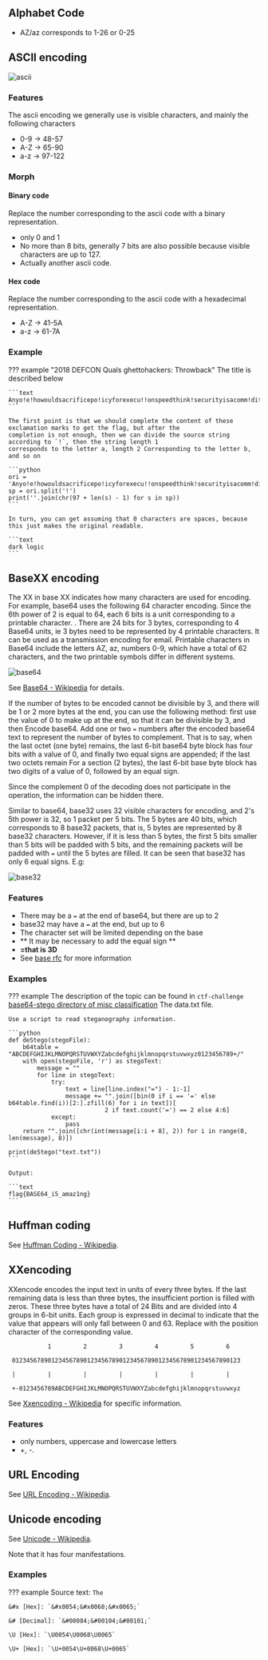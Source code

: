 ## Alphabet Code

- AZ/az corresponds to 1-26 or 0-25

## ASCII encoding

![ascii](../../assets/img/encode/ascii.jpg)

### Features

The ascii encoding we generally use is visible characters, and mainly the following characters

- 0-9 -> 48-57
- A-Z -> 65-90
- a-z -> 97-122

### Morph

#### Binary code

Replace the number corresponding to the ascii code with a binary representation.

- only 0 and 1
- No more than 8 bits, generally 7 bits are also possible because visible characters are up to 127.
- Actually another ascii code.

#### Hex code

Replace the number corresponding to the ascii code with a hexadecimal representation.

- A-Z -> 41-5A
- a-z -> 61-7A

### Example

??? example "2018 DEFCON Quals ghettohackers: Throwback"
    The title is described below

    ```text
    Anyo!e!howouldsacrificepo!icyforexecu!!onspeedthink!securityisacomm!ditytop!urintoasy!tem!
    ```

    The first point is that we should complete the content of these exclamation marks to get the flag, but after the
    completion is not enough, then we can divide the source string according to `!`, then the string length 1 
    corresponds to the letter a, length 2 Corresponding to the letter b, and so on

    ```python
    ori = 'Anyo!e!howouldsacrificepo!icyforexecu!!onspeedthink!securityisacomm!ditytop!urintoasy!tem!'
    sp = ori.split('!')
    print(''.join(chr(97 + len(s) - 1) for s in sp))
    ```

    In turn, you can get assuming that 0 characters are spaces, because this just makes the original readable.

    ```text
    dark logic
    ```

## BaseXX encoding

The XX in base XX indicates how many characters are used for encoding. For example, base64 uses the following 64
character encoding. Since the 6th power of 2 is equal to 64, each 6 bits is a unit corresponding to a printable
character. . There are 24 bits for 3 bytes, corresponding to 4 Base64 units, ie 3 bytes need to be represented by 4
printable characters. It can be used as a transmission encoding for email. Printable characters in Base64 include the
letters AZ, az, numbers 0-9, which have a total of 62 characters, and the two printable symbols differ in different
systems.

![base64](../../assets/img/encode/base64.png)

See [Base64 - Wikipedia](<https://en.wikipedia.org/wiki/Base64>) for details.

If the number of bytes to be encoded cannot be divisible by 3, and there will be 1 or 2 more bytes at the end, you can
use the following method: first use the value of 0 to make up at the end, so that it can be divisible by 3, and then
Encode base64. Add one or two `=` numbers after the encoded base64 text to represent the number of bytes to complement.
That is to say, when the last octet (one byte) remains, the last 6-bit base64 byte block has four bits with a value of
0, and finally two equal signs are appended; if the last two octets remain For a section (2 bytes), the last 6-bit base
byte block has two digits of a value of 0, followed by an equal sign.

Since the complement 0 of the decoding does not participate in the operation, the information can be hidden there.

Similar to base64, base32 uses 32 visible characters for encoding, and 2&#39;s 5th power is 32, so 1 packet per 5 bits.
The 5 bytes are 40 bits, which corresponds to 8 base32 packets, that is, 5 bytes are represented by 8 base32 characters.
However, if it is less than 5 bytes, the first 5 bits smaller than 5 bits will be padded with 5 bits, and the remaining
packets will be padded with `=` until the 5 bytes are filled. It can be seen that base32 has only 6 equal
signs. E.g:

![base32](../../assets/img/encode/base32.png)

### Features

- There may be a `=` at the end of base64, but there are up to 2
- base32 may have a `=` at the end, but up to 6
- The character set will be limited depending on the base
- ** It may be necessary to add the equal sign **
- **=that is 3D**
- See [base rfc](<https://tools.ietf.org/html/rfc4648>) for more information

### Examples

??? example
    The description of the topic can be found
    in `ctf-challenge` [base64-stego directory of misc classification](<https://github.com/ctf-wiki/ctf-challenges/tree/master/misc/encode/computer/base64-stego>)
    The data.txt file.

    Use a script to read steganography information.

    ```python
    def deStego(stegoFile):
        b64table = "ABCDEFGHIJKLMNOPQRSTUVWXYZabcdefghijklmnopqrstuvwxyz0123456789+/"
        with open(stegoFile, 'r') as stegoText:
            message = ""
            for line in stegoText:
                try:
                    text = line[line.index("=") - 1:-1]
                    message += "".join([bin(0 if i == '=' else b64table.find(i))[2:].zfill(6) for i in text])[
                               2 if text.count('=') == 2 else 4:6]
                except:
                    pass
        return "".join([chr(int(message[i:i + 8], 2)) for i in range(0, len(message), 8)])
    
    print(deStego("text.txt"))
    ```

    Output:
    
    ```text
    flag{BASE64_i5_amaz1ng}
    ```

## Huffman coding

See [Huffman Coding - Wikipedia](<https://en.wikipedia.org/wiki/Huffman_coding>).

## XXencoding

XXencode encodes the input text in units of every three bytes. If the last remaining data is less than three bytes, the
insufficient portion is filled with zeros. These three bytes have a total of 24 Bits and are divided into 4 groups in
6-bit units. Each group is expressed in decimal to indicate that the value that appears will only fall between 0 and 63.
Replace with the position character of the corresponding value.

```text
           1         2         3         4         5         6

 0123456789012345678901234567890123456789012345678901234567890123

 |         |         |         |         |         |         |

 +-0123456789ABCDEFGHIJKLMNOPQRSTUVWXYZabcdefghijklmnopqrstuvwxyz
```

See [Xxencoding - Wikipedia](<https://en.wikipedia.org/wiki/Xxencoding>) for specific information.

### Features

- only numbers, uppercase and lowercase letters
- +, -.

## URL Encoding

See [URL Encoding - Wikipedia](<https://en.wikipedia.org/wiki/Percent-encoding>).

## Unicode encoding

See [Unicode - Wikipedia](<https://en.wikipedia.org/wiki/Unicode>).

Note that it has four manifestations.

### Examples

??? example
    Source text: `The`

    &#x [Hex]: `&#x0054;&#x0068;&#x0065;`

    &# [Decimal]: `&#00084;&#00104;&#00101;`

    \U [Hex]: `\U0054\U0068\U0065`

    \U+ [Hex]: `\U+0054\U+0068\U+0065`
